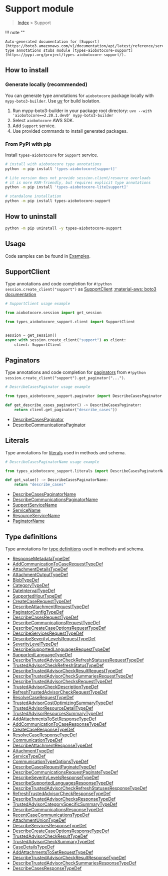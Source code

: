 # Support module

> [Index](../README.md) > Support


!!! note ""

    Auto-generated documentation for [Support](https://boto3.amazonaws.com/v1/documentation/api/latest/reference/services/support.html#support)
    type annotations stubs module [types-aiobotocore-support](https://pypi.org/project/types-aiobotocore-support/).

## How to install

### Generate locally (recommended)

You can generate type annotations for `aiobotocore` package locally with `mypy-boto3-builder`.
Use [uv](https://docs.astral.sh/uv/getting-started/installation/) for build isolation.

1. Run mypy-boto3-builder in your package root directory: `uvx --with 'aiobotocore==2.20.1.dev0' mypy-boto3-builder`
1. Select `aiobotocore` AWS SDK.
1. Add `Support` service.
1. Use provided commands to install generated packages.



### From PyPI with pip

Install `types-aiobotocore` for `Support` service.

```bash
# install with aiobotocore type annotations
python -m pip install 'types-aiobotocore[support]'

# Lite version does not provide session.client/resource overloads
# it is more RAM-friendly, but requires explicit type annotations
python -m pip install 'types-aiobotocore-lite[support]'

# standalone installation
python -m pip install types-aiobotocore-support
```



## How to uninstall

```bash
python -m pip uninstall -y types-aiobotocore-support
```

## Usage

Code samples can be found in [Examples](./usage.md).

## SupportClient

Type annotations and code completion for  `#!python session.create_client("support")` as [SupportClient](./client.md)
[:material-aws: boto3 documentation](https://boto3.amazonaws.com/v1/documentation/api/latest/reference/services/support.html#Support.Client)

```python
# SupportClient usage example

from aiobotocore.session import get_session

from types_aiobotocore_support.client import SupportClient


session = get_session()
async with session.create_client("support") as client:
    client: SupportClient
```


## Paginators

Type annotations and code completion for
[paginators](./paginators.md)
from `#!python session.create_client("support").get_paginator("...")`.

```python
# DescribeCasesPaginator usage example

from types_aiobotocore_support.paginator import DescribeCasesPaginator

def get_describe_cases_paginator() -> DescribeCasesPaginator:
    return client.get_paginator("describe_cases"))
```

- [DescribeCasesPaginator](./paginators.md#describecasespaginator)
- [DescribeCommunicationsPaginator](./paginators.md#describecommunicationspaginator)








## Literals

Type annotations for [literals](./literals.md) used in methods and schema.

```python
# DescribeCasesPaginatorName usage example

from types_aiobotocore_support.literals import DescribeCasesPaginatorName

def get_value() -> DescribeCasesPaginatorName:
    return "describe_cases"
```

- [DescribeCasesPaginatorName](./literals.md#describecasespaginatorname)
- [DescribeCommunicationsPaginatorName](./literals.md#describecommunicationspaginatorname)
- [SupportServiceName](./literals.md#supportservicename)
- [ServiceName](./literals.md#servicename)
- [ResourceServiceName](./literals.md#resourceservicename)
- [PaginatorName](./literals.md#paginatorname)




## Type definitions

Type annotations for [type definitions](./type_defs.md) used in methods and schema.

- [ResponseMetadataTypeDef](./type_defs.md#responsemetadatatypedef)
- [AddCommunicationToCaseRequestTypeDef](./type_defs.md#addcommunicationtocaserequesttypedef)
- [AttachmentDetailsTypeDef](./type_defs.md#attachmentdetailstypedef)
- [AttachmentOutputTypeDef](./type_defs.md#attachmentoutputtypedef)
- [BlobTypeDef](./type_defs.md#blobtypedef)
- [CategoryTypeDef](./type_defs.md#categorytypedef)
- [DateIntervalTypeDef](./type_defs.md#dateintervaltypedef)
- [SupportedHourTypeDef](./type_defs.md#supportedhourtypedef)
- [CreateCaseRequestTypeDef](./type_defs.md#createcaserequesttypedef)
- [DescribeAttachmentRequestTypeDef](./type_defs.md#describeattachmentrequesttypedef)
- [PaginatorConfigTypeDef](./type_defs.md#paginatorconfigtypedef)
- [DescribeCasesRequestTypeDef](./type_defs.md#describecasesrequesttypedef)
- [DescribeCommunicationsRequestTypeDef](./type_defs.md#describecommunicationsrequesttypedef)
- [DescribeCreateCaseOptionsRequestTypeDef](./type_defs.md#describecreatecaseoptionsrequesttypedef)
- [DescribeServicesRequestTypeDef](./type_defs.md#describeservicesrequesttypedef)
- [DescribeSeverityLevelsRequestTypeDef](./type_defs.md#describeseveritylevelsrequesttypedef)
- [SeverityLevelTypeDef](./type_defs.md#severityleveltypedef)
- [DescribeSupportedLanguagesRequestTypeDef](./type_defs.md#describesupportedlanguagesrequesttypedef)
- [SupportedLanguageTypeDef](./type_defs.md#supportedlanguagetypedef)
- [DescribeTrustedAdvisorCheckRefreshStatusesRequestTypeDef](./type_defs.md#describetrustedadvisorcheckrefreshstatusesrequesttypedef)
- [TrustedAdvisorCheckRefreshStatusTypeDef](./type_defs.md#trustedadvisorcheckrefreshstatustypedef)
- [DescribeTrustedAdvisorCheckResultRequestTypeDef](./type_defs.md#describetrustedadvisorcheckresultrequesttypedef)
- [DescribeTrustedAdvisorCheckSummariesRequestTypeDef](./type_defs.md#describetrustedadvisorchecksummariesrequesttypedef)
- [DescribeTrustedAdvisorChecksRequestTypeDef](./type_defs.md#describetrustedadvisorchecksrequesttypedef)
- [TrustedAdvisorCheckDescriptionTypeDef](./type_defs.md#trustedadvisorcheckdescriptiontypedef)
- [RefreshTrustedAdvisorCheckRequestTypeDef](./type_defs.md#refreshtrustedadvisorcheckrequesttypedef)
- [ResolveCaseRequestTypeDef](./type_defs.md#resolvecaserequesttypedef)
- [TrustedAdvisorCostOptimizingSummaryTypeDef](./type_defs.md#trustedadvisorcostoptimizingsummarytypedef)
- [TrustedAdvisorResourceDetailTypeDef](./type_defs.md#trustedadvisorresourcedetailtypedef)
- [TrustedAdvisorResourcesSummaryTypeDef](./type_defs.md#trustedadvisorresourcessummarytypedef)
- [AddAttachmentsToSetResponseTypeDef](./type_defs.md#addattachmentstosetresponsetypedef)
- [AddCommunicationToCaseResponseTypeDef](./type_defs.md#addcommunicationtocaseresponsetypedef)
- [CreateCaseResponseTypeDef](./type_defs.md#createcaseresponsetypedef)
- [ResolveCaseResponseTypeDef](./type_defs.md#resolvecaseresponsetypedef)
- [CommunicationTypeDef](./type_defs.md#communicationtypedef)
- [DescribeAttachmentResponseTypeDef](./type_defs.md#describeattachmentresponsetypedef)
- [AttachmentTypeDef](./type_defs.md#attachmenttypedef)
- [ServiceTypeDef](./type_defs.md#servicetypedef)
- [CommunicationTypeOptionsTypeDef](./type_defs.md#communicationtypeoptionstypedef)
- [DescribeCasesRequestPaginateTypeDef](./type_defs.md#describecasesrequestpaginatetypedef)
- [DescribeCommunicationsRequestPaginateTypeDef](./type_defs.md#describecommunicationsrequestpaginatetypedef)
- [DescribeSeverityLevelsResponseTypeDef](./type_defs.md#describeseveritylevelsresponsetypedef)
- [DescribeSupportedLanguagesResponseTypeDef](./type_defs.md#describesupportedlanguagesresponsetypedef)
- [DescribeTrustedAdvisorCheckRefreshStatusesResponseTypeDef](./type_defs.md#describetrustedadvisorcheckrefreshstatusesresponsetypedef)
- [RefreshTrustedAdvisorCheckResponseTypeDef](./type_defs.md#refreshtrustedadvisorcheckresponsetypedef)
- [DescribeTrustedAdvisorChecksResponseTypeDef](./type_defs.md#describetrustedadvisorchecksresponsetypedef)
- [TrustedAdvisorCategorySpecificSummaryTypeDef](./type_defs.md#trustedadvisorcategoryspecificsummarytypedef)
- [DescribeCommunicationsResponseTypeDef](./type_defs.md#describecommunicationsresponsetypedef)
- [RecentCaseCommunicationsTypeDef](./type_defs.md#recentcasecommunicationstypedef)
- [AttachmentUnionTypeDef](./type_defs.md#attachmentuniontypedef)
- [DescribeServicesResponseTypeDef](./type_defs.md#describeservicesresponsetypedef)
- [DescribeCreateCaseOptionsResponseTypeDef](./type_defs.md#describecreatecaseoptionsresponsetypedef)
- [TrustedAdvisorCheckResultTypeDef](./type_defs.md#trustedadvisorcheckresulttypedef)
- [TrustedAdvisorCheckSummaryTypeDef](./type_defs.md#trustedadvisorchecksummarytypedef)
- [CaseDetailsTypeDef](./type_defs.md#casedetailstypedef)
- [AddAttachmentsToSetRequestTypeDef](./type_defs.md#addattachmentstosetrequesttypedef)
- [DescribeTrustedAdvisorCheckResultResponseTypeDef](./type_defs.md#describetrustedadvisorcheckresultresponsetypedef)
- [DescribeTrustedAdvisorCheckSummariesResponseTypeDef](./type_defs.md#describetrustedadvisorchecksummariesresponsetypedef)
- [DescribeCasesResponseTypeDef](./type_defs.md#describecasesresponsetypedef)

